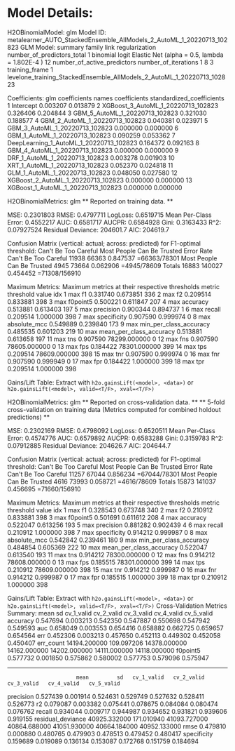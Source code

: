 Model Details:
==============

H2OBinomialModel: glm
Model ID:  metalearner_AUTO_StackedEnsemble_AllModels_2_AutoML_1_20220713_102823 
GLM Model: summary
    family  link                                regularization number_of_predictors_total
1 binomial logit Elastic Net (alpha = 0.5, lambda = 1.802E-4 )                         12
  number_of_active_predictors number_of_iterations
1                           8                    3
                                                          training_frame
1 levelone_training_StackedEnsemble_AllModels_2_AutoML_1_20220713_102823

Coefficients: glm coefficients
                                     names coefficients standardized_coefficients
1                                Intercept     0.003207                  0.013879
2       XGBoost_3_AutoML_1_20220713_102823     0.326406                  0.204844
3           GBM_5_AutoML_1_20220713_102823     0.321030                  0.188577
4           GBM_2_AutoML_1_20220713_102823     0.040381                  0.023971
5           GBM_3_AutoML_1_20220713_102823     0.000000                  0.000000
6           GBM_1_AutoML_1_20220713_102823     0.090259                  0.053362
7  DeepLearning_1_AutoML_1_20220713_102823     0.164372                  0.092163
8           GBM_4_AutoML_1_20220713_102823     0.000000                  0.000000
9           DRF_1_AutoML_1_20220713_102823     0.003278                  0.001903
10          XRT_1_AutoML_1_20220713_102823     0.052370                  0.024818
11          GLM_1_AutoML_1_20220713_102823     0.048050                  0.027580
12      XGBoost_2_AutoML_1_20220713_102823     0.000000                  0.000000
13      XGBoost_1_AutoML_1_20220713_102823     0.000000                  0.000000

H2OBinomialMetrics: glm
** Reported on training data. **

MSE:  0.2301803
RMSE:  0.4797711
LogLoss:  0.6519715
Mean Per-Class Error:  0.4552217
AUC:  0.6581717
AUCPR:  0.6584928
Gini:  0.3163433
R^2:  0.07927524
Residual Deviance:  204601.7
AIC:  204619.7

Confusion Matrix (vertical: actual; across: predicted) for F1-optimal threshold:
                           Can't Be Too Careful Most People Can Be Trusted    Error           Rate
Can't Be Too Careful                      11938                      66363 0.847537   =66363/78301
Most People Can Be Trusted                 4945                      73664 0.062906    =4945/78609
Totals                                    16883                     140027 0.454452  =71308/156910

Maximum Metrics: Maximum metrics at their respective thresholds
                        metric threshold        value idx
1                       max f1  0.331740     0.673851 336
2                       max f2  0.209514     0.833881 398
3                 max f0point5  0.500221     0.611847 207
4                 max accuracy  0.513881     0.613403 197
5                max precision  0.900344     0.894737   1
6                   max recall  0.209514     1.000000 398
7              max specificity  0.907590     0.999974   0
8             max absolute_mcc  0.549889     0.239840 173
9   max min_per_class_accuracy  0.485535     0.601203 219
10 max mean_per_class_accuracy  0.513881     0.613658 197
11                     max tns  0.907590 78299.000000   0
12                     max fns  0.907590 78605.000000   0
13                     max fps  0.184422 78301.000000 399
14                     max tps  0.209514 78609.000000 398
15                     max tnr  0.907590     0.999974   0
16                     max fnr  0.907590     0.999949   0
17                     max fpr  0.184422     1.000000 399
18                     max tpr  0.209514     1.000000 398

Gains/Lift Table: Extract with `h2o.gainsLift(<model>, <data>)` or `h2o.gainsLift(<model>, valid=<T/F>, xval=<T/F>)`

H2OBinomialMetrics: glm
** Reported on cross-validation data. **
** 5-fold cross-validation on training data (Metrics computed for combined holdout predictions) **

MSE:  0.2302169
RMSE:  0.4798092
LogLoss:  0.6520511
Mean Per-Class Error:  0.4574776
AUC:  0.6579892
AUCPR:  0.6583288
Gini:  0.3159783
R^2:  0.07912885
Residual Deviance:  204626.7
AIC:  204644.7

Confusion Matrix (vertical: actual; across: predicted) for F1-optimal threshold:
                           Can't Be Too Careful Most People Can Be Trusted    Error           Rate
Can't Be Too Careful                      11257                      67044 0.856234   =67044/78301
Most People Can Be Trusted                 4616                      73993 0.058721    =4616/78609
Totals                                    15873                     141037 0.456695  =71660/156910

Maximum Metrics: Maximum metrics at their respective thresholds
                        metric threshold        value idx
1                       max f1  0.328543     0.673748 340
2                       max f2  0.210912     0.833881 398
3                 max f0point5  0.501691     0.611612 208
4                 max accuracy  0.522047     0.613256 193
5                max precision  0.881282     0.902439   4
6                   max recall  0.210912     1.000000 398
7              max specificity  0.914212     0.999987   0
8             max absolute_mcc  0.542842     0.239461 180
9   max min_per_class_accuracy  0.484854     0.605369 222
10 max mean_per_class_accuracy  0.522047     0.613540 193
11                     max tns  0.914212 78300.000000   0
12                     max fns  0.914212 78608.000000   0
13                     max fps  0.185515 78301.000000 399
14                     max tps  0.210912 78609.000000 398
15                     max tnr  0.914212     0.999987   0
16                     max fnr  0.914212     0.999987   0
17                     max fpr  0.185515     1.000000 399
18                     max tpr  0.210912     1.000000 398

Gains/Lift Table: Extract with `h2o.gainsLift(<model>, <data>)` or `h2o.gainsLift(<model>, valid=<T/F>, xval=<T/F>)`
Cross-Validation Metrics Summary: 
                  mean         sd   cv_1_valid   cv_2_valid   cv_3_valid   cv_4_valid   cv_5_valid
accuracy      0.547694   0.003213     0.542350     0.547887     0.550698     0.547942     0.549593
auc           0.658049   0.003553     0.654416     0.658882     0.662725     0.659657     0.654564
err           0.452306   0.003213     0.457650     0.452113     0.449302     0.452058     0.450407
err_count 14194.200000 109.097206 14378.000000 14162.000000 14202.000000 14111.000000 14118.000000
f0point5      0.577732   0.001850     0.575862     0.580002     0.577753     0.579096     0.575947

---
                          mean         sd   cv_1_valid   cv_2_valid   cv_3_valid   cv_4_valid   cv_5_valid
precision             0.527439   0.001914     0.524631     0.529749     0.527632     0.528411     0.526773
r2                    0.079087   0.003382     0.075441     0.078675     0.084084     0.080474     0.076762
recall                0.934044   0.009717     0.944987     0.934652     0.931821     0.939606     0.919155
residual_deviance 40925.332000 171.010940 41093.727000 40864.688000 41051.930000 40664.184000 40952.133000
rmse                  0.479810   0.000880     0.480765     0.479903     0.478513     0.479452     0.480417
specificity           0.159689   0.019089     0.136134     0.153087     0.172768     0.151759     0.184694